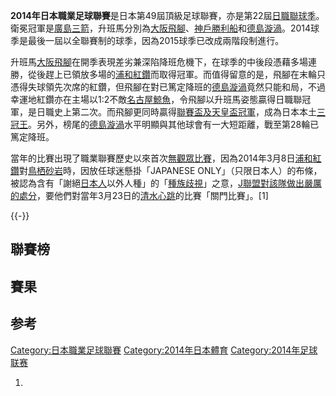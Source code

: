 **2014年日本職業足球聯賽**是日本第49屆頂級足球聯賽，亦是第22屆[日職聯球季](https://zh.wikipedia.org/wiki/日職聯 "wikilink")。衛冕冠軍是[廣島三箭](../Page/廣島三箭.md "wikilink")，升班馬分別為[大阪飛腳](../Page/大阪飛腳.md "wikilink")、[神戶勝利船](../Page/神戶勝利船.md "wikilink")和[德島漩渦](../Page/德島漩渦.md "wikilink")。2014球季是最後一屆以全聯賽制的球季，因為2015球季已改成兩階段制進行。

升班馬[大阪飛腳](../Page/大阪飛腳.md "wikilink")在開季表現差劣兼深陷降班危機下，在球季的中後段憑藉多場連勝，從後趕上已領放多場的[浦和紅鑽](../Page/浦和紅鑽.md "wikilink")而取得冠軍。而值得留意的是，飛腳在末輪只憑得失球領先次席的紅鑽，但飛腳在對已篤定降班的[德島漩渦](../Page/德島漩渦.md "wikilink")竟然只能和局，不過幸運地紅鑽亦在主場以1:2不敵[名古屋鯨魚](../Page/名古屋鯨魚.md "wikilink")，令飛腳以升班馬姿態贏得日職聯冠軍，是日職史上第二次。而飛腳更同時贏得[聯賽盃及](../Page/日本聯賽盃.md "wikilink")[天皇盃冠軍](https://zh.wikipedia.org/wiki/天皇盃 "wikilink")，成為日本本土[三冠王](https://zh.wikipedia.org/wiki/三冠王 "wikilink")。另外，榜尾的[德島漩渦](../Page/德島漩渦.md "wikilink")水平明顯與其他球會有一大短距離，戰至第28輪已篤定降班。

當年的比賽出現了職業聯賽歷史以來首次[無觀眾比賽](../Page/無觀眾比賽.md "wikilink")，因為2014年3月8日[浦和紅鑽](../Page/浦和紅鑽.md "wikilink")對[鳥栖砂岩](../Page/鳥栖砂岩.md "wikilink")時，因放任球迷懸掛「JAPANESE ONLY」（只限日本人）的布條，被認為含有「謝絕[日本人](../Page/日本人.md "wikilink")以外人種」的「[種族歧視](https://zh.wikipedia.org/wiki/種族歧視 "wikilink")」之意，[J聯盟對該隊做出嚴厲的處分](https://zh.wikipedia.org/wiki/J聯盟 "wikilink")，要他們對當年3月23日的[清水心跳](../Page/清水心跳.md "wikilink")的比賽「關門比賽」。\[1\]

{{-}}

## 聯賽榜

## 賽果





































## 参考

<noinclude>

</noinclude>

[Category:日本職業足球聯賽](https://zh.wikipedia.org/wiki/Category:日本職業足球聯賽 "wikilink") [Category:2014年日本體育](https://zh.wikipedia.org/wiki/Category:2014年日本體育 "wikilink") [Category:2014年足球联赛](https://zh.wikipedia.org/wiki/Category:2014年足球联赛 "wikilink")

1.
